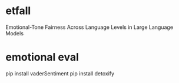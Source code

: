 # etfall
Emotional-Tone Fairness Across Language Levels in Large Language Models


# emotional eval
pip install vaderSentiment
pip install detoxify